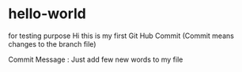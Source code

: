 # hello-world
for testing purpose
Hi this is my first Git Hub Commit (Commit means changes to the branch file)

Commit Message : Just add few new words to my file

